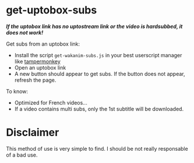 # get-uptobox-subs

***If the uptobox link has no uptostream link or the video is hardsubbed, it does not work!***

Get subs from an uptobox link:

- Install the script `get-wakanim-subs.js` in your best userscript manager like [tampermonkey](https://chrome.google.com/webstore/detail/tampermonkey/dhdgffkkebhmkfjojejmpbldmpobfkfo)
- Open an uptobox link
- A new button should appear to get subs. If the button does not appear, refresh the page.

To know:
- Optimized for French videos...
- If a video contains multi subs, only the 1st subtitle will be downloaded.


# Disclaimer
This method of use is very simple to find. I should be not really responsable of a bad use.
